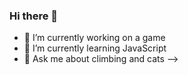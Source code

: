 ### Hi there 👋


- 🔭 I’m currently working on a game
- 🌱 I’m currently learning JavaScript
- 💬 Ask me about climbing and cats
-->
